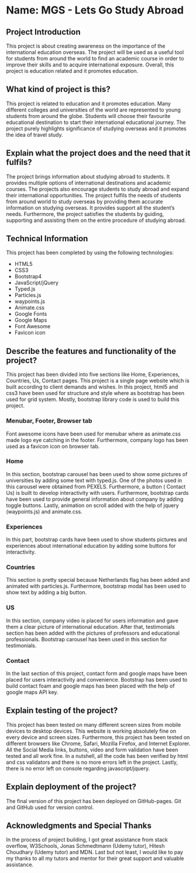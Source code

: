 # Name:  MGS - Lets Go Study Abroad

## Project Introduction
This project is about creating awareness on the importance of the international education overseas. 
The project will be used as a useful tool for students from around the world to find an academic course
in order to improve their skills and to acquire international exposure. Overall, this project is education 
related and it promotes education.

## What kind of project is this?
This project is related to education and it promotes education. Many different colleges and universities of the world 
are represented to young students from around the globe. Students will choose their favourite educational destination 
to start their international educational journey. The project purely highlights significance of studying overseas and 
it promotes the idea of travel study.

## Explain what the project does and the need that it fulfils?
The project brings information about studying abroad to students. It provides multiple options of international 
destinations and academic courses. The projects also encourage students to study abroad and expand their international
opportunities. The project fulfils the needs of students from around world to study overseas by providing them 
accurate information on studying overseas. It provides  support all the student’s needs. Furthermore, the project 
satisfies the students by guiding, supporting and assisting them on the entire procedure of studying abroad.


## Technical Information
This project has been completed by using the following technologies:

* HTML5 
* CSS3 
* Bootstrap4 
* JavaScript/jQuery 
* Typed.js 
* Particles.js
* waypoints.js
* Animate.css 
* Google Fonts 
* Google Maps 
* Font Awesome
* Favicon icon

 
## Describe the features and functionality of the project?
This project has been divided into five sections like Home, Experiences, Countries, Us, Contact pages. This project is a single page
website which is built according to client demands and wishes. In this project, html5 and css3 have been used for structure and style where
as bootstrap has been used for grid system. Mostly, bootstrap library code is used to build this project.

### Menubar, Footer, Browser tab
Font awesome icons have been used for menubar where as animate.css made logo eye catching in the footer. Furthermore, company logo has 
been used as a favicon icon on browser tab. 

### Home
In this section, bootstrap carousel has been used to show some pictures of universities by adding some text with typed.js.
One of the photos used in this carousel were obtained from PEXELS. Furthermore, a button ( Contact Us) is built to develop interactivity with users.
Furthermore, bootstrap cards have been used to provide general information about company by adding toggle buttons. Lastly, animation on scroll
added with the help of jquery (waypoints.js) and animate.css.

### Experiences
In this part, bootstrap cards have been used to show students pictures and experiences about international education by adding some buttons for
interactivity.

### Countries
This section is pretty special because Netherlands flag has been added and animated with particles.js. Furthermore, bootstrap modal has been used
to show text by adding a big button.

### US
In this section, company video is placed for users information and gave them a clear picture of international education. After that,
testimonials section has been added with the pictures of professors and educational professionals. Bootstrap carousel has been used in this section for 
testimonials.

### Contact
In the last section of this project, contact form and google maps have been placed for users interactivity and convenience. Bootstrap has been
used to build contact foam and google maps has been placed with the help of google maps API key. 

## Explain testing of the project?
This project has been tested on many different screen sizes from mobile devices to desktop devices. This website is working absolutely fine
on every device and screen sizes. Furthermore, this project has been tested on different browsers like Chrome, Safari, Mozilla Firefox, and
Internet Explorer. All the Social Media links, buttons, video and form validation have been tested and all work fine. 
In a nutshell, all the code has been verified by html and css validators and there is no more errors left in the project. Lastly, there is no error 
left on console regarding javascript/jquery.


## Explain deployment of the project?
The final version of this project has been deployed on GitHub-pages. Git and GitHub used for version control. 


## Acknowledgments and Special Thanks
In the process of project building, I got great assistance from stack overflow, W3Schools, Jonas Schmedtmann (Udemy tutor), 
Hitesh Choudhary (Udemy tutor) and MDN. Last but not least, I would like to pay my thanks to all my tutors and mentor for their 
great support and valuable assistance.








